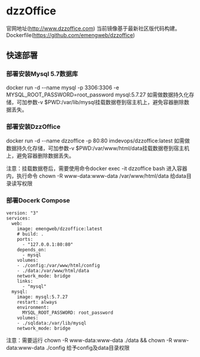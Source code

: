 # dzzOffice

官网地址(http://www.dzzoffice.com)
当前镜像基于最新社区版代码构建。
Dockerfile(https://github.com/emengweb/dzzoffice)

## 快速部署
### 部署安装Mysql 5.7数据库
docker run -d --name mysql -p 3306:3306 -e MYSQL_ROOT_PASSWORD=root_password mysql:5.7.27
如需做数据持久化存储，可加参数-v $PWD:/var/lib/mysql挂载数据卷到宿主机上，避免容器删除数据丢失。

### 部署安装DzzOffice
docker run -d --name dzzoffice -p 80:80 imdevops/dzzoffice:latest
如需做数据持久化存储，可加参数-v $PWD:/var/www/html/data挂载数据卷到宿主机上，避免容器删除数据丢失。

注意：挂载数据卷后，需要使用命令docker exec -it dzzoffice bash 进入容器内，执行命令 chown -R www-data:www-data /var/www/html/data 给data目录读写权限

### 部署Docerk Compose
```shell
version: "3"
services:
  web:
    image: emengweb/dzzoffice:latest
    # build: .
    ports:
      - "127.0.0.1:80:80"
    depends_on:
      - mysql
    volumes:
    - ./config:/var/www/html/config
    - ./data:/var/www/html/data
    network_mode: bridge
    links:
      - "mysql"
  mysql:
    image: mysql:5.7.27
    restart: always
    environment:
      MYSQL_ROOT_PASSWORD: root_password
    volumes:
    - ./sqldata:/var/lib/mysql
    network_mode: bridge
```
注意：需要运行 chown -R www-data:www-data ./data  && chown -R www-data:www-data ./config 给予config及data目录权限
